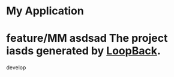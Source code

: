 # My Application
 feature/MM
asdsad
The project iasds generated by [LoopBack](http://loopback.io).
=======

develop
